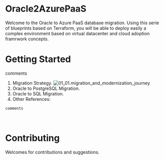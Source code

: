 # Oracle2AzurePaaS
Welcome to the Oracle to Azure PaaS database migration.
Using this serie of blueprints based on Terraform, you will be able to deploy easily a complex environment based on virtual datacenter and cloud adoption framrwork concepts. 
<br/>


# Getting Started
comments

1. Migration Strategy.
![01_01.migration_and_modernization_journey](이미지_소스_URL "이미지 설명(title)")
2. Oracle to PostgreSQL Migration.
3. Oracle to SQL Migration.
4. Other References: 
```
comments
```
<br/>

# Contributing

Welcomes for contributions and suggestions.